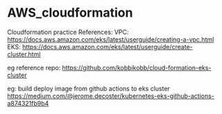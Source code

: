 # AWS_cloudformation
Cloudformation practice
References:
VPC: https://docs.aws.amazon.com/eks/latest/userguide/creating-a-vpc.html
EKS: https://docs.aws.amazon.com/eks/latest/userguide/create-cluster.html

eg reference repo: https://github.com/kobbikobb/cloud-formation-eks-cluster

eg: build deploy image from github actions to eks cluster
https://medium.com/@jerome.decoster/kubernetes-eks-github-actions-a874321fb9b4

